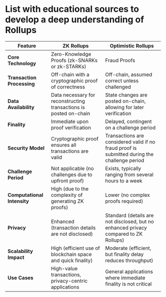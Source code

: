 # List with educational sources to develop a deep understanding of Rollups


| Feature                | ZK Rollups                                     | Optimistic Rollups                             |
|------------------------|------------------------------------------------|------------------------------------------------|
| **Core Technology**    | Zero-Knowledge Proofs (zk-SNARKs or zk-STARKs) | Fraud Proofs                                   |
| **Transaction Processing** | Off-chain with a cryptographic proof of correctness | Off-chain, assumed correct unless challenged   |
| **Data Availability**  | Data necessary for reconstructing transactions is posted on-chain | State changes are posted on-chain, allowing for later verification |
| **Finality**           | Immediate upon proof verification              | Delayed, contingent on a challenge period      |
| **Security Model**     | Cryptographic proof ensures all transactions are valid | Transactions are considered valid if no fraud proof is submitted during the challenge period |
| **Challenge Period**   | Not applicable (no challenges due to upfront proof) | Exists, typically ranging from several hours to a week |
| **Computational Intensity** | High (due to the complexity of generating ZK proofs) | Lower (no complex proofs required)             |
| **Privacy**            | Enhanced (transaction details are not disclosed) | Standard (details are not disclosed, but no enhanced privacy compared to ZK Rollups) |
| **Scalability Impact** | High (efficient use of blockchain space and quick finality) | Moderate (efficient, but finality delay reduces throughput) |
| **Use Cases**          | High-value transactions, privacy-centric applications | General applications where immediate finality is not critical |
